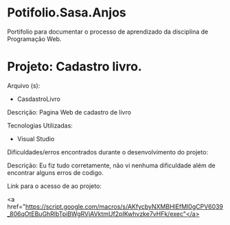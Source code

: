 # Potifolio.Sasa.Anjos
Portifolio para documentar o processo de aprendizado da disciplina de Programação Web.
<h1> Projeto: Cadastro livro. </h1>

Arquivo (s):
<ul>
  <li> CasdastroLivro </li>
</ul>

Descrição: Pagina Web de cadastro de livro

Tecnologias Utilizadas:

<ul>
  <li> Visual Studio</li>
</ul>

Dificuldades/erros encontrados durante o desenvolvimento do projeto:

Descrição: Eu fiz tudo corretamente, não vi nenhuma dificuldade além de encontrar alguns erros de codigo.

Link para o acesso de ao projeto:

<a href="https://script.google.com/macros/s/AKfycbyNXMBHlEfMl0gCPV6039_806qOtEBuGhRlbTpiBWgRVjAVktmUf2pIKwhvzke7vHFk/exec"</a>
